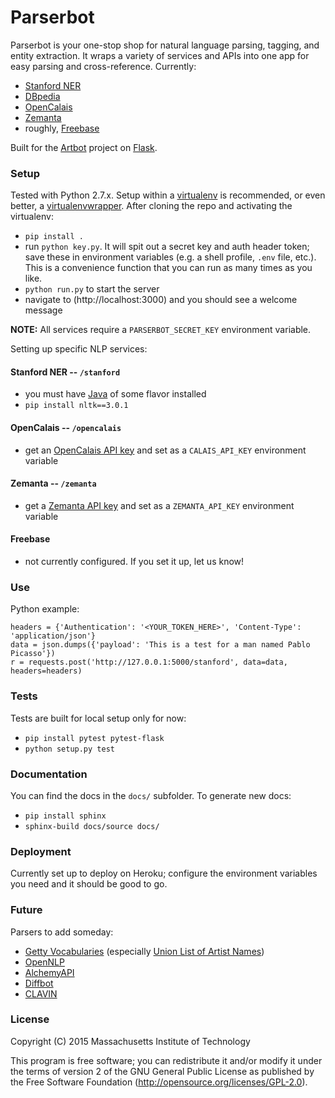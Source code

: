Parserbot
=========

Parserbot is your one-stop shop for natural language parsing, tagging, and entity extraction. It wraps a variety of services and APIs into one app for easy parsing and cross-reference. Currently:

- [Stanford NER](http://nlp.stanford.edu/software/CRF-NER.shtml)
- [DBpedia](http://dbpedia.org)
- [OpenCalais](http://www.opencalais.com/)
- [Zemanta](http://www.zemanta.com/)
- roughly, [Freebase](http://www.freebase.com/)

Built for the [Artbot](http://github.com/hyperstudio/artbot-api) project on [Flask](http://flask.pocoo.org/).

### Setup

Tested with Python 2.7.x. Setup within a [virtualenv](http://www.virtualenv.org/en/latest/) is recommended, or even better, a [virtualenvwrapper](https://virtualenvwrapper.readthedocs.org/en/latest/). After cloning the repo and activating the virtualenv:

* `pip install .`
* run `python key.py`. It will spit out a secret key and auth header token; save these in environment variables (e.g. a shell profile, `.env` file, etc.). This is a convenience function that you can run as many times as you like.
* `python run.py` to start the server
* navigate to (http://localhost:3000) and you should see a welcome message

**NOTE:** All services require a `PARSERBOT_SECRET_KEY` environment variable.

Setting up specific NLP services:

#### Stanford NER -- `/stanford`

* you must have [Java](http://www.oracle.com/technetwork/java/javase/downloads/jdk8-downloads-2133151.html) of some flavor installed
* `pip install nltk==3.0.1`

#### OpenCalais -- `/opencalais`

* get an [OpenCalais API key](http://www.opencalais.com/APIkey) and set as a `CALAIS_API_KEY` environment variable

#### Zemanta -- `/zemanta`

* get a [Zemanta API key](http://www.zemanta.com/developer/) and set as a `ZEMANTA_API_KEY` environment variable

#### Freebase

* not currently configured. If you set it up, let us know!

### Use

Python example:

	headers = {'Authentication': '<YOUR_TOKEN_HERE>', 'Content-Type': 'application/json'}
	data = json.dumps({'payload': 'This is a test for a man named Pablo Picasso'})
	r = requests.post('http://127.0.0.1:5000/stanford', data=data, headers=headers)

### Tests

Tests are built for local setup only for now:

* `pip install pytest pytest-flask`
* `python setup.py test`

### Documentation

You can find the docs in the `docs/` subfolder. To generate new docs:

* `pip install sphinx`
* `sphinx-build docs/source docs/`

### Deployment

Currently set up to deploy on Heroku; configure the environment variables you need and it should be good to go.

### Future

Parsers to add someday:

* [Getty Vocabularies](http://www.getty.edu/research/tools/vocabularies/) (especially [Union List of Artist Names](http://www.getty.edu/research/tools/vocabularies/ulan/index.html))
* [OpenNLP](https://opennlp.apache.org/)
* [AlchemyAPI](http://www.alchemyapi.com/)
* [Diffbot](http://www.diffbot.com/)
* [CLAVIN](http://clavin.bericotechnologies.com/)

### License

Copyright (C) 2015 Massachusetts Institute of Technology

This program is free software; you can redistribute it and/or modify
it under the terms of version 2 of the GNU General Public License as
published by the Free Software Foundation (http://opensource.org/licenses/GPL-2.0).

